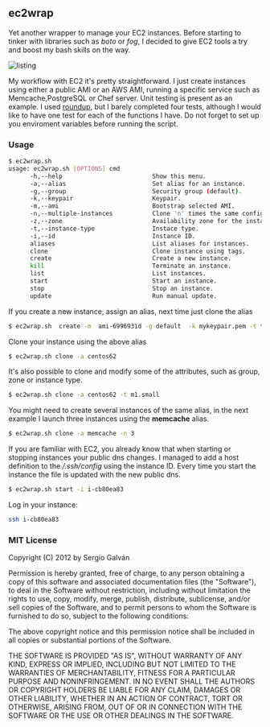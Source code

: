 ## ec2wrap 

Yet another wrapper to manage your EC2 instances. Before starting to tinker with libraries such as _boto_ or _fog_, I decided to give EC2 tools a try and boost my bash skills on the way. 

![listing](https://s3-eu-west-1.amazonaws.com/sgmac-images/listing.jpg)

My workflow with EC2 it's pretty straightforward. I just create instances using either a public AMI or an AWS AMI, running a specific service such as Memcache,PostgreSQL or Chef server. Unit testing is present as an example. I used [roundup](https://github.com/bmizerany/roundup), but I barely completed four tests, although I would like to have one test for each of the functions I have.  Do not forget to set up you enviroment variables before running the script.

### Usage

```bash
$ ec2wrap.sh
usage: ec2wrap.sh [OPTIONS] cmd
      -h,--help                         Show this menu.
      -a,--alias                        Set alias for an instance.
      -g,--group                        Security group (default).
      -k,--keypair                      Keypair.
      -m,--ami                          Bootstrap selected AMI.
      -n,--multiple-instances           Clone 'n' times the same configuration.
      -z,--zone                         Availability zone for the instance.
      -t,--instance-type                Instace type.
      -i,--id                           Instance ID.
      aliases                           List aliases for instances.
      clone                             Clone instance using tags.
      create                            Create a new instance.
      kill                              Terminate an instance.
      list                              List instances.
      start                             Start an instance.
      stop                              Stop an instance.
      update                            Run manual update.
```

If you create a new instance, assign an alias, next time just clone the alias

```bash
$ ec2wrap.sh  create -m  ami-6996931d -g default  -k mykeypair.pem -t t1.micro -z eu-west-1a  --alias=centos62
```

Clone your instance using the above alias
```bash
$ ec2wrap.sh clone -a centos62
``` 
It's also possible to clone and modify some of the attributes, such as group, zone or instance type. 
```bash
$ ec2wrap.sh clone -a centos62 -t m1.small
```

You might need to create several instances of the same alias, in the next example I launch three instances using the 
**memcache** alias.

```bash
$ ec2wrap.sh clone -a memcache -n 3
```
If you are familiar with EC2, you already know that when starting or stopping instances your public dns changes. I managed to add a host definition to the  _/.ssh/config_ using the instance ID. Every time you start the instance the file is updated with the new public dns. 

```bash
$ ec2wrap.sh start -i i-cb80ea83 
```
Log in your instance:
```bash
ssh i-cb80ea83

```

### 
### MIT License 

Copyright (C) 2012 by Sergio Galván

Permission is hereby granted, free of charge, to any person obtaining a copy
of this software and associated documentation files (the "Software"), to deal
in the Software without restriction, including without limitation the rights
to use, copy, modify, merge, publish, distribute, sublicense, and/or sell
copies of the Software, and to permit persons to whom the Software is
furnished to do so, subject to the following conditions:

The above copyright notice and this permission notice shall be included in
all copies or substantial portions of the Software.

THE SOFTWARE IS PROVIDED "AS IS", WITHOUT WARRANTY OF ANY KIND, EXPRESS OR
IMPLIED, INCLUDING BUT NOT LIMITED TO THE WARRANTIES OF MERCHANTABILITY,
FITNESS FOR A PARTICULAR PURPOSE AND NONINFRINGEMENT. IN NO EVENT SHALL THE
AUTHORS OR COPYRIGHT HOLDERS BE LIABLE FOR ANY CLAIM, DAMAGES OR OTHER
LIABILITY, WHETHER IN AN ACTION OF CONTRACT, TORT OR OTHERWISE, ARISING FROM,
OUT OF OR IN CONNECTION WITH THE SOFTWARE OR THE USE OR OTHER DEALINGS IN
THE SOFTWARE.
